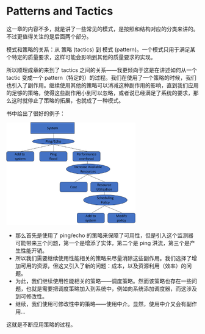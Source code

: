 # Patterns and Tactics

这一章的内容不多，就是讲了一些常见的模式，是按照和结构对应的分类来讲的。不过更值得关注的是后面两个部分。

模式和策略的关系：从 策略 (tactics) 到 模式 (pattern)。一个模式只用于满足某个特定的质量要求，这样可能会影响到其他的质量要求的实现。

所以顺理成章的来到了 tactics 之间的关系——我更倾向于这是在讲述如何从一个 tactic 变成一个 pattern（特定的）的过程。我们在使用了一个策略的时候，我们也引入了副作用。继续使用其他的策略可以消减这种副作用的影响，直到我们应用的足够的策略，使得这些副作用小到可以忽略，或者说已经满足了系统的要求，那么这时就停止了策略的拓展，也就成了一种模式。

书中给出了很好的例子：

<img src="../pic/Tactics and Interactions.png" alt="Tactics and Interactions" style="zoom:33%;" />

- 那么首先是使用了 ping/echo 的策略来保障了可用性，但是引入这个监测器可能带来三个问题，第一个是增添了实体，第二个是 ping 洪流，第三个是产生性能开销。
- 所以我们需要继续使用性能相关的策略来尽量消除这些副作用。我们选择了增加可用的资源，但这又引入了新的问题：成本，以及资源利用（效率）的问题。
- 为此，我们继续使用性能相关的策略——调度策略。然而该策略也存在一些问题，也就是需要把调度策略加入到系统中，例如向系统添加调度器，而这涉及到可修改性。
- 继续，我们使用可修改性中的策略——使用中介。显然，使用中介又会有副作用...

这就是不断应用策略的过程。
